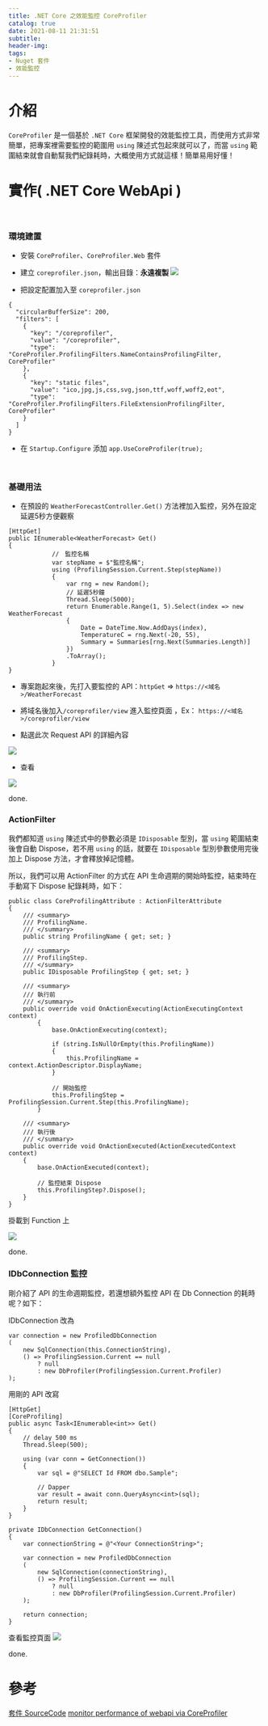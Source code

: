 ```yaml
---
title: .NET Core 之效能監控 CoreProfiler
catalog: true
date: 2021-08-11 21:31:51
subtitle:
header-img:
tags: 
- Nuget 套件
- 效能監控
---
```

# 介紹
`CoreProfiler` 是一個基於 `.NET Core` 框架開發的效能監控工具，而使用方式非常簡單，把專案裡需要監控的範圍用 `using` 陳述式包起來就可以了，而當 `using` 範圍結束就會自動幫我們紀錄耗時，大概使用方式就這樣！簡單易用好懂！


# 實作( .NET Core WebApi )
<br>

### 環境建置
* 安裝 `CoreProfiler`、`CoreProfiler.Web` 套件

* 建立 `coreprofiler.json`，輸出目錄：**永遠複製**
![](https://i.imgur.com/oR8JsmO.png)


* 把設定配置加入至 `coreprofiler.json`
```json=
{
  "circularBufferSize": 200,
  "filters": [
    {
      "key": "/coreprofiler",
      "value": "/coreprofiler",
      "type": "CoreProfiler.ProfilingFilters.NameContainsProfilingFilter, CoreProfiler"
    },
    {
      "key": "static files",
      "value": "ico,jpg,js,css,svg,json,ttf,woff,woff2,eot",
      "type": "CoreProfiler.ProfilingFilters.FileExtensionProfilingFilter, CoreProfiler"
    }
  ]
}
```


* 在 `Startup.Configure` 添加 `app.UseCoreProfiler(true);`
<br>

### 基礎用法


* 在預設的 `WeatherForecastController.Get()` 方法裡加入監控，另外在設定延遲5秒方便觀察
```C#=
[HttpGet]
public IEnumerable<WeatherForecast> Get()
{
            //　監控名稱
            var stepName = $"監控名稱";
            using (ProfilingSession.Current.Step(stepName))
            {
                var rng = new Random();
                // 延遲5秒鐘
                Thread.Sleep(5000);
                return Enumerable.Range(1, 5).Select(index => new WeatherForecast
                {
                    Date = DateTime.Now.AddDays(index),
                    TemperatureC = rng.Next(-20, 55),
                    Summary = Summaries[rng.Next(Summaries.Length)]
                })
                .ToArray();
            }
}
```
* 專案跑起來後，先打入要監控的 API：`httpGet` => `https://<域名>/WeatherForecast`

* 將域名後加入`/coreprofiler/view` 進入監控頁面 ，Ex： `https://<域名>/coreprofiler/view`

* 點選此次 Request API 的詳細內容

![](https://i.imgur.com/dWSXjvR.png)

* 查看

![](https://i.imgur.com/Cqws7ky.png)

done.
<br>

### ActionFilter 
我們都知道 `using` 陳述式中的參數必須是 `IDisposable` 型別，當 `using` 範圍結束後會自動 Dispose，若不用 `using` 的話，就要在 `IDisposable` 型別參數使用完後加上 Dispose 方法，才會釋放掉記憶體。

所以，我們可以用 ActionFilter 的方式在 API 生命週期的開始時監控，結束時在手動寫下 Dispose 紀錄耗時，如下：
```C#=
public class CoreProfilingAttribute : ActionFilterAttribute
{
    /// <summary>
    /// ProfilingName.
    /// </summary>
    public string ProfilingName { get; set; }

    /// <summary>
    /// ProfilingStep.
    /// </summary>
    public IDisposable ProfilingStep { get; set; }

    /// <summary>
    /// 執行前
    /// </summary>
    public override void OnActionExecuting(ActionExecutingContext context)
        {
            base.OnActionExecuting(context);

            if (string.IsNullOrEmpty(this.ProfilingName))
            {
                this.ProfilingName = context.ActionDescriptor.DisplayName;
            }

            // 開始監控
            this.ProfilingStep = ProfilingSession.Current.Step(this.ProfilingName);
        }

    /// <summary>
    /// 執行後
    /// </summary>
    public override void OnActionExecuted(ActionExecutedContext context)
    {
        base.OnActionExecuted(context);
        
        // 監控結束 Dispose
        this.ProfilingStep?.Dispose();
    }
}
```

掛載到 Function 上

![](https://i.imgur.com/EjqNFeO.png)

done.
<br>

### IDbConnection 監控
剛介紹了 API 的生命週期監控，若還想額外監控 API 在 Db Connection 的耗時呢？如下：

IDbConnection 改為
```C#=
var connection = new ProfiledDbConnection
(
    new SqlConnection(this.ConnectionString),
    () => ProfilingSession.Current == null
        ? null
        : new DbProfiler(ProfilingSession.Current.Profiler)
);
```

用剛的 API 改寫
```C#=
[HttpGet]
[CoreProfiling]
public async Task<IEnumerable<int>> Get()
{
    // delay 500 ms
    Thread.Sleep(500);
    
    using (var conn = GetConnection())
    {
        var sql = @"SELECT Id FROM dbo.Sample";
        
        // Dapper
        var result = await conn.QueryAsync<int>(sql);
        return result;
    }
}

private IDbConnection GetConnection()
{
    var connectionString = @"<Your ConnectionString>";

    var connection = new ProfiledDbConnection
    (
        new SqlConnection(connectionString),
        () => ProfilingSession.Current == null
            ? null
            : new DbProfiler(ProfilingSession.Current.Profiler)
    );

    return connection;
}
```

查看監控頁面
![](https://i.imgur.com/tTyMfYs.png)

done.
<br>

# 參考
[套件 SourceCode](https://github.com/teddymacn/CoreProfiler)
[monitor performance of webapi via CoreProfiler](https://dotblogs.com.tw/ricochen/2018/04/02/023518?fbclid=IwAR3FCRqZqDoqw-yDTMgU_2mJEMD1031JJlnQfjIWrXKKkukB3diIMIQ2eOU)

